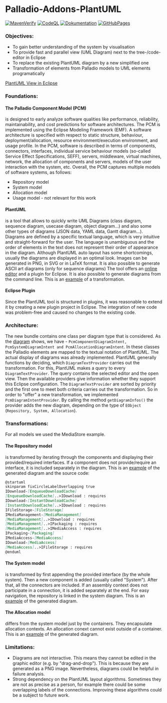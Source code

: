 # Palladio-Addons-PlantUML

[![MavenVerify](https://github.com/PalladioSimulator/Palladio-Addons-PlantUML/actions/workflows/maven-verify.yml/badge.svg)](https://github.com/PalladioSimulator/Palladio-Addons-PlantUML/actions/workflows/maven-verify.yml) [![CodeQL](https://github.com/PalladioSimulator/Palladio-Addons-PlantUML/actions/workflows/codeql-analysis.yml/badge.svg)](https://github.com/PalladioSimulator/Palladio-Addons-PlantUML/actions/workflows/codeql-analysis.yml) [![Dokumentation](https://github.com/PalladioSimulator/Palladio-Addons-PlantUML/actions/workflows/build_latex.yml/badge.svg)](https://github.com/PalladioSimulator/Palladio-Addons-PlantUML/actions/workflows/build_latex.yml) [![GitHubPages](https://github.com/PalladioSimulator/Palladio-Addons-PlantUML/actions/workflows/pages/pages-build-deployment/badge.svg)](https://github.com/PalladioSimulator/Palladio-Addons-PlantUML/actions/workflows/pages/pages-build-deployment)

### Objectives: 
- To gain better understanding of the system by visualisation
- To provide fast and parallel view (UML Diagram) next to the tree-/code-editor in Eclipse
- To replace the existing PlantUML diagram by a new simplified one
- Transformation of elements from Palladio models to UML elements programatically

[PlantUML View in Eclipse](./presentation/plantuml+repo.png)

### Foundations:
#### The Palladio Component Model (PCM) 
is designed to early analyze software qualities like performance, reliability, maintainability, and cost predictions for software architectures. The PCM is implemented using the Eclipse Modeling Framework (EMF).
A software architecture is specified with respect to static structure, behaviour, deployment/allocation, resource environment/execution environment, and usage profile. In the PCM, software is described in terms of components, connectors, interfaces, individual service behaviour models (so-called Service Effect Specifications, SEFF), servers, middleware, virtual machines, network, the allocation of components and servers, models of the user interaction with the system, etc. Overall, the PCM captures multiple models of software systems, as follows:
- Repository model
- System model
- Allocation model
- Usage model - not relevant for this work

#### PlantUML
is a tool that allows to quickly write UML Diagrams (class diagram, sequence diagram, usecase diagram, object diagram...) and also some other types of diagrams (JSON data, YAML data, Gantt diagram...). Diagrams are defined by a specific textual language, which is very intuitive and straight-forward for the user. The language is unambiguous and the order of elements in the text does not represent their order of appearance in the diagram. Although PlantUML auto layout has some shortcomings, usually the diagrams are displayed in an optimal look. Images can be generated in PNG, in SVG or in LaTeX format. It is also possible to generate ASCII art diagrams (only for sequence diagrams)
The tool offers an [online editor](http://www.plantuml.com/plantuml/uml/SyfFKj2rKt3CoKnELR1Io4ZDoSa70000 "online editor") and a plugin for Eclipse. It is also possible to generate diagrams from the command line.
This is an [example](./presentation/plantuml_beispiel.png) of a transformation.

#### Eclipse Plugin
Since the PlantUML tool is structured in plugins, it was reasonable to extend it by creating a new plugin project in Eclipse. The integration of new code was problem-free and caused no changes to the existing code.

### Architecture:

The new bundle contains one class per diagram type that is considered. As the [diagram](./presentation/klassendiagramm-eng.drawio.pdf) shows, we have - `PcmComponentDiagramIntent, PcmSystemDiagramIntent and PcmAllocationDiagramIntent`. In these classes the Palladio elements are mapped to the textual notation of PlantUML. The actual display of diagrams was already implemented.
PlantUML generally functions by deciding, which `DiagramTextProvider` carries out the transformation. For this, PlantUML makes a query to every `DiagramTextProvider`. The query contains the selected editor and the open view. Then the available providers give information whether they support this Eclipse configuration. The `DiagramTextProvider` are sorted by priority and the first one to meet both criteria carries out the transformation. So in order to "offer" a new transformation, we implemented `PcmDiagramIntentProvider`. 
By calling the method `getDiagramInfos()` the provider adds the new diagram, depending on the type of `EObject` (`Repository, System, Allocation`).

### Transformations:
For all models we used the MediaStore example.
#### The Repository model
is transformed by iterating through the components and displaying their provided/required interfaces. If a component does not provide/require an interface, it is included separately in the diagram. This is an [example](./presentation/repository.png) of the generated diagram and the source code: 
```markdown
@startuml
skinparam fixCircleLabelOverlapping true
IDownload-[EnqueueDownloadCache]
[EnqueueDownloadCache]..>IDownload : requires
IDownload-[InstantDownloadCache]
[InstantDownloadCache]..>IDownload : requires
IFileStorage-[FileStorage]
IMediaManagement-[MediaManagement]
[MediaManagement]..>IDownload : requires
[MediaManagement]..>IPackaging : requires
[MediaManagement]..>IMediaAccess : requires
IPackaging-[Packaging]
IMediaAccess-[MediaAccess]
IDownload-[MediaAccess]
[MediaAccess]..>IFileStorage : requires
@enduml
```
#### The System model
is transformed by first appending the provided interface (by the whole system). Then a new component is added (usually called "System"). After that, all the connectors are included. If an assembly context does not participate in a connection, it is added separately at the end. For easy navigation, the repository is linked in the system diagram. This is an [example](./presentation/system.png) of the generated diagram.

#### The Allocation model
differs from the system model just by the containers. They encapsulate allocation contexts. An allocation conext cannot exist outside of a container. This is an [example](./presentation/allocation.png) of the generated diagram.

### Limitations:
- Diagrams are not interactive. This means they cannot be edited in the graphic editor (e.g. by "drag-and-drop"). This is because they are generated as a PNG image. Nevertheless, diagrams could be helpful in failure analysis.
- Strong dependency on the PlantUML layout algorithms. Sometimes they are not as precise as a person, for example there could be some overlapping labels of the connections. Improving these algorithms could be a subject to future work.

